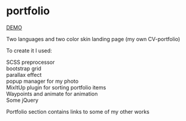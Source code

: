 # portfolio

[DEMO](https://antonlitvin.github.io/portfolio/)

Two languages and two color skin landing page (my own CV-portfolio)

To create it I used:

SCSS preprocessor<br>
bootstrap grid<br>
parallax effect<br>
popup manager for my photo<br>
MixItUp plugin for sorting portfolio items<br>
Waypoints and animate for animation<br>
Some jQuery<br>

Portfolio section contains links to some of my other works
